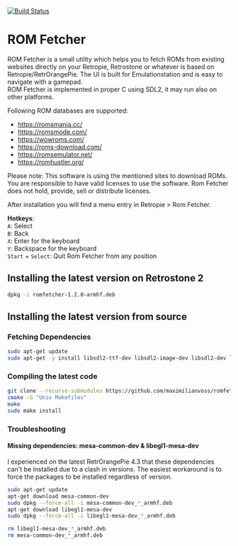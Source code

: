 [![Build Status](https://travis-ci.org/maximilianvoss/romfetcher.svg?branch=master)](https://travis-ci.org/maximilianvoss/romfetcher)      
  
  
# ROM Fetcher
ROM Fetcher is a small utility which helps you to fetch ROMs from existing websites directly on your Retropie, Retrostone
or whatever is based on Retropie/RetrOrangePie. The UI is built for Emulationstation and is easy to navigate
with a gamepad.  
ROM Fetcher is implemented in proper C using SDL2, it may run also on other platforms.

Following ROM databases are supported:  
* https://romsmania.cc/
* https://romsmode.com/
* https://wowroms.com/
* https://roms-download.com/
* https://romsemulator.net/
* https://romhustler.org/

Please note: This software is using the mentioned sites to download ROMs. You are responsible to have valid licenses
to use the software. Rom Fetcher does not hold, provide, sell or distribute licenses.

After installation you will find a menu entry in Retropie > Rom Fetcher.

**Hotkeys**:  
`A`: Select  
`B`: Back  
`X`: Enter for the keyboard  
`Y`: Backspace for the keyboard  
`Start` + `Select`: Quit Rom Fetcher from any position  

## Installing the latest version on Retrostone 2
```bash
dpkg -i romfetcher-1.2.0-armhf.deb
```

## Installing the latest version from source
### Fetching Dependencies
```bash
sudo apt-get update
sudo apt-get -y install libsdl2-ttf-dev libsdl2-image-dev libsdl2-dev libcurl4-openssl-dev libsqlite3-dev libcurl4-openssl-dev
```
 
### Compiling the latest code
```bash
git clone --recurse-submodules https://github.com/maximilianvoss/romfetcher.git
cmake -G "Unix Makefiles"
make
sudo make install
```

### Troubleshooting
#### Missing dependencies: mesa-common-dev & libegl1-mesa-dev
I experienced on the latest RetrOrangePie 4.3 that these dependencies can't be installed 
due to a clash in versions. The easiest workaround is to force the packages to be installed
regardless of version.

```bash
sudo apt-get update
apt-get download mesa-common-dev
sudo dpkg --force-all -i mesa-common-dev_*_armhf.deb
apt-get download libegl1-mesa-dev
sudo dpkg --force-all -i libegl1-mesa-dev_*_armhf.deb

rm libegl1-mesa-dev_*_armhf.deb 
rm mesa-common-dev_*_armhf.deb 
```
